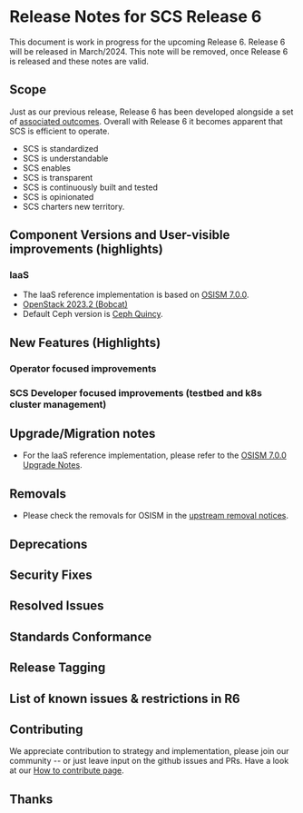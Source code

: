 # Release Notes for SCS Release 6	

This document is work in progress for the upcoming Release 6.
Release 6 will be released in March/2024. 
This note will be removed, once Release 6 is released and these notes are valid.


## Scope

Just as our previous release, Release 6 has been developed alongside a set of [associated outcomes](https://scs.community/2023/12/29/scs-r6-enables/).
Overall with Release 6 it becomes apparent that SCS is efficient to operate.

* SCS is standardized
* SCS is understandable
* SCS enables
* SCS is transparent
* SCS is continuously built and tested
* SCS is opinionated
* SCS charters new territory.


## Component Versions and User-visible improvements (highlights)

### IaaS

* The IaaS reference implementation is based on [OSISM 7.0.0](https://release.osism.tech/notes/7.0.0.html).
* [OpenStack 2023.2 (Bobcat)](https://releases.openstack.org/bobcat/highlights.html)
* Default Ceph version is [Ceph Quincy](https://docs.ceph.com/en/reef/releases/quincy/#v17-2-5-quincy).



## New Features (Highlights)

### Operator focused improvements

### SCS Developer focused improvements (testbed and k8s cluster management)

## Upgrade/Migration notes

* For the IaaS reference implementation, please refer to the [OSISM 7.0.0 Upgrade Notes](https://release.osism.tech/notes/7.0.0.html#upgrade-notes).

## Removals

* Please check the removals for OSISM in the [upstream removal notices](https://release.osism.tech/notes/7.0.0.html#removals).

## Deprecations

## Security Fixes

## Resolved Issues

## Standards Conformance

## Release Tagging

## List of known issues & restrictions in R6

## Contributing

We appreciate contribution to strategy and implementation, please join
our community -- or just leave input on the github issues and PRs.
Have a look at our [How to contribute page](https://scs.community/contribute/).

## Thanks

